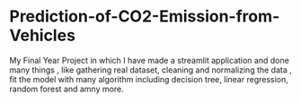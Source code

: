 # Prediction-of-CO2-Emission-from-Vehicles

My Final Year Project in which I have made a streamlit application and done many things , like gathering real dataset, cleaning and normalizing the data , fit the model with many algorithm including decision tree, linear regression, random forest and amny more. 
